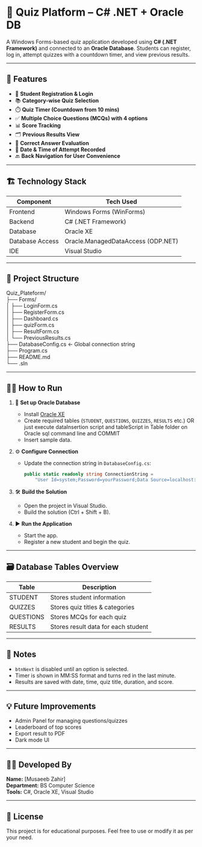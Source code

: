 # 🧠 Quiz Platform – C# .NET + Oracle DB

A Windows Forms-based quiz application developed using **C# (.NET Framework)** and connected to an **Oracle Database**. Students can register, log in, attempt quizzes with a countdown timer, and view previous results.

---

## 📌 Features

- 🔐 **Student Registration & Login**
- 📚 **Category-wise Quiz Selection**
- ⏱️ **Quiz Timer (Countdown from 10 mins)**
- ✅ **Multiple Choice Questions (MCQs) with 4 options**
- 📊 **Score Tracking**
- 🗂️ **Previous Results View**
- 🧠 **Correct Answer Evaluation**
- 📅 **Date & Time of Attempt Recorded**
- 🔙 **Back Navigation for User Convenience**

---

## 🏗️ Technology Stack

| Component      | Tech Used                     |
|----------------|-------------------------------|
| Frontend       | Windows Forms (WinForms)      |
| Backend        | C# (.NET Framework)           |
| Database       | Oracle XE                     |
| Database Access| Oracle.ManagedDataAccess (ODP.NET) |
| IDE            | Visual Studio                 |

---

## 📁 Project Structure
Quiz_Plateform/   
├── Forms/     
│ ├── LoginForm.cs    
│ ├── RegisterForm.cs   
│ ├── Dashboard.cs    
│ ├── quizForm.cs   
│ ├── ResultForm.cs   
│ └── PreviousResults.cs   
├── DatabaseConfig.cs ← Global    connection string   
├── Program.cs       
├── README.md   
└── .sln   

---

## 🧑‍💻 How to Run

1. 🔧 **Set up Oracle Database**  
   - Install [Oracle XE](https://www.oracle.com/database/technologies/xe-downloads.html)
   - Create required tables (`STUDENT`, `QUESTIONS`, `QUIZZES`, `RESULTS` etc.) OR just execute dataInsertion script and tableScript in Table folder on Oracle sql command line and COMMIT
   - Insert sample data.

2. ⚙️ **Configure Connection**  
   - Update the connection string in `DatabaseConfig.cs`:
     ```csharp
     public static readonly string ConnectionString =
         "User Id=system;Password=yourPassword;Data Source=localhost:1521/XE;";
     ```

3. 🛠️ **Build the Solution**  
   - Open the project in Visual Studio.
   - Build the solution (Ctrl + Shift + B).

4. ▶️ **Run the Application**  
   - Start the app.
   - Register a new student and begin the quiz.

---

## 🗃️ Database Tables Overview

| Table       | Description                         |
|-------------|-------------------------------------|
| STUDENT     | Stores student information          |
| QUIZZES     | Stores quiz titles & categories     |
| QUESTIONS   | Stores MCQs for each quiz           |
| RESULTS     | Stores result data for each student |

---

## 📌 Notes

- `btnNext` is disabled until an option is selected.
- Timer is shown in MM:SS format and turns red in the last minute.
- Results are saved with date, time, quiz title, duration, and score.

---

## 💡 Future Improvements

- Admin Panel for managing questions/quizzes
- Leaderboard of top scores
- Export result to PDF
- Dark mode UI

---

## 👨‍💻 Developed By

**Name:** [Musaeeb Zahir]  
**Department:** BS Computer Science  
**Tools:** C#, Oracle XE, Visual Studio

---

## 📜 License

This project is for educational purposes. Feel free to use or modify it as per your need.


